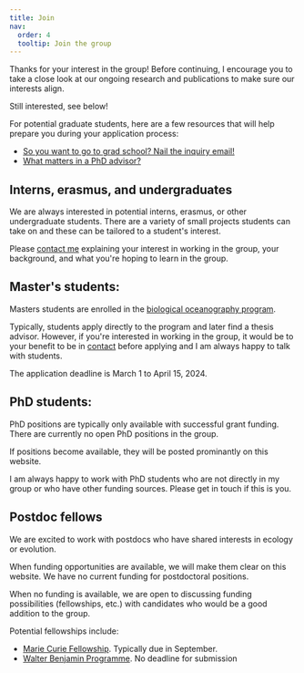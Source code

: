 ```yaml
---
title: Join
nav:
  order: 4
  tooltip: Join the group
---
```


Thanks for your interest in the group! Before continuing, I encourage you to take a close look at our ongoing research and publications to make sure our interests align. 

Still interested, see below!

For potential graduate students, here are a few resources that will help prepare you during your application process:

- [So you want to go to grad school? Nail the inquiry email!](https://contemplativemammoth.com/2013/04/08/so-you-want-to-go-to-grad-school-nail-the-inquiry-email/)
- [What matters in a PhD advisor?](https://www.science.org/content/article/what-matters-phd-adviser-here-s-what-research-says)

## Interns, erasmus, and undergraduates

We are always interested in potential interns, erasmus, or other undergraduate students. There are a variety of small projects students can take on and these can be tailored to a student's interest. 

Please [contact me](https://brennan-research.github.io/contact/) explaining your interest in working in the group, your background, and what you're hoping to learn in the group.

## Master's students:

Masters students are enrolled in the [biological oceanography program](https://www.geomar.de/en/studying/msc-biological-oceanography). 

Typically, students apply directly to the program and later find a thesis advisor. However, if you're interested in working in the group, it would be to your benefit to be in [contact](https://brennan-research.github.io/contact/) before applying and I am always happy to talk with students. 

The application deadline is March 1 to April 15, 2024. 

## PhD students:

PhD positions are typically only available with successful grant funding. There are currently no open PhD positions in the group. 

If positions become available, they will be posted prominantly on this website.

I am always happy to work with PhD students who are not directly in my group or who have other funding sources. Please get in touch if this is you.


## Postdoc fellows

We are excited to work with postdocs who have shared interests in ecology or evolution. 

When funding opportunities are available, we will make them clear on this website. We have no current funding for postdoctoral positions. 

When no funding is available, we are open to discussing funding possibilities (fellowships, etc.) with candidates who would be a good addition to the group.

Potential fellowships include:

- [Marie Curie Fellowship](https://marie-sklodowska-curie-actions.ec.europa.eu/actions/postdoctoral-fellowships). Typically due in September. 
- [Walter Benjamin Programme](https://www.dfg.de/en/research_funding/programmes/individual/walter_benjamin/index.html). No deadline for submission

